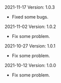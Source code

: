 2021-11-17 Version: 1.0.3
- Fixed some bugs.

2021-11-02 Version: 1.0.2
- Fix some problem.

2021-10-27 Version: 1.0.1
- Fix some problem.

2021-10-12 Version: 1.0.0
- Fix some problem.

